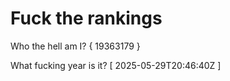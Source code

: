 # Fuck the rankings

Who the hell am I?
{ 19363179 }

What fucking year is it?
[ 2025-05-29T20:46:40Z ]
